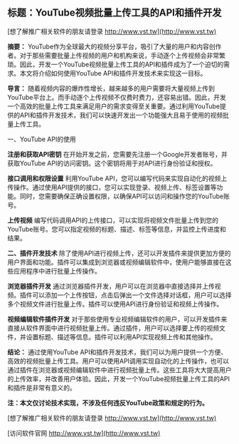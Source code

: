 ## **标题：YouTube视频批量上传工具的API和插件开发**

[想了解推广相关软件的朋友请登录 http://www.vst.tw](http://www.vst.tw)

**摘要：**
YouTube作为全球最大的视频分享平台，吸引了大量的用户和内容创作者。对于那些需要批量上传视频的用户和机构来说，手动逐个上传视频会非常繁琐。因此，开发一个YouTube视频批量上传工具的API和插件成为了一个迫切的需求。本文将介绍如何使用YouTube API和插件开发技术来实现这一目标。

**导言：**
随着视频内容的爆炸性增长，越来越多的用户需要将大量视频上传到YouTube平台上。而手动逐个上传视频不仅费时费力，还容易出错。因此，开发一个高效的批量上传工具来满足用户的需求变得至关重要。通过利用YouTube提供的API和插件开发技术，我们可以快速开发出一个功能强大且易于使用的视频批量上传工具。

一、YouTube API的使用

**注册和获取API密钥**
在开始开发之前，您需要先注册一个Google开发者账号，并获取YouTube API的访问密钥。这个密钥将用于对API进行身份验证和授权。

**接口调用和权限设置**
利用YouTube API，您可以编写代码来实现自动化的视频上传操作。通过使用API提供的接口，您可以实现登录、视频上传、标签设置等功能。同时，您需要确保正确设置权限，以确保API可以访问和操作您的YouTube账号。

**上传视频**
编写代码调用API的上传接口，可以实现将视频文件批量上传到您的YouTube账号。您可以指定视频的标题、描述、标签等信息，并监控上传进度和结果。

**二、插件开发技术**
除了使用API进行视频上传，还可以开发插件来提供更加方便的用户界面和功能。插件可以集成到浏览器或视频编辑软件中，使用户能够直接在这些应用程序中进行批量上传操作。

**浏览器插件开发**
通过浏览器插件开发，用户可以在浏览器中直接选择并上传视频。插件可以添加一个上传按钮，点击后弹出一个文件选择对话框，用户可以选择多个视频文件进行批量上传。插件可以使用API进行身份验证和视频上传操作。

**视频编辑软件插件开发**
对于那些使用专业视频编辑软件的用户，可以开发插件来直接从软件界面中进行视频批量上传。通过插件，用户可以选择要上传的视频文件，并设置标题、描述等信息。插件可以利用API实现视频上传和其他操作。

**结论：**
通过使用YouTube API和插件开发技术，我们可以为用户提供一个方便、高效的视频批量上传工具。用户可以使用API调用实现自动化的上传操作，也可以通过插件在浏览器或视频编辑软件中进行视频批量上传。这些工具将大大提高用户的上传效率，并改善用户体验。因此，开发一个YouTube视频批量上传工具的API和插件是非常有意义的。

**注：本文仅讨论技术实现，不涉及任何违反YouTube政策和规定的行为。**

[想了解推广相关软件的朋友请登录 http://www.vst.tw](http://www.vst.tw)


[访问软件官网 http://www.vst.tw](http://www.vst.tw)
